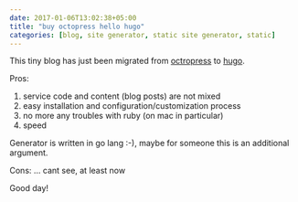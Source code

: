 ```yaml
---
date: 2017-01-06T13:02:38+05:00
title: "buy octopress hello hugo"
categories: [blog, site generator, static site generator, static]
---
```

This tiny blog has just been migrated from [octropress](http://octopress.org) to [hugo](http://gohugo.io).

Pros:  
1. service code and content (blog posts) are not mixed  
2. easy installation and configuration/customization process  
3. no more any troubles with ruby (on mac in particular)  
4. speed

Generator is written in go lang :-), maybe for someone this is an additional argument.

Cons:
... cant see, at least now

Good day!
